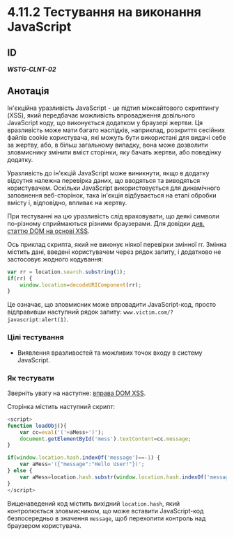 # 4.11.2 Тестування на виконання JavaScript

## ID
***WSTG-CLNT-02***

## Анотація

Ін'єкційна уразливість JavaScript  - це підтип міжсайтового скриптингу (XSS), який передбачає можливість впровадження довільного JavaScript коду, що виконується додатком у браузері жертви. Ця вразливість може мати багато наслідків, наприклад, розкриття сесійних файлів cookie користувача, які можуть бути використані для видачі себе за жертву, або, в більш загальному випадку, вона може дозволити зловмиснику змінити вміст сторінки, яку бачать жертви, або поведінку додатку.

Уразливість до ін'єкцій JavaScript може виникнути, якщо в додатку відсутня належна перевірка даних, що вводяться та виводяться користувачем. Оскільки JavaScript використовується для динамічного заповнення веб-сторінок, така ін'єкція відбувається на етапі обробки вмісту і, відповідно, впливає на жертву.

При тестуванні на цю уразливість слід враховувати, що деякі символи по-різному сприймаються різними браузерами. Для довідки [див. статтю DOM на основі XSS](https://owasp.org/www-community/attacks/DOM_Based_XSS).

Ось приклад скрипта, який не виконує ніякої перевірки змінної rr. Змінна містить дані, введені користувачем через рядок запиту, і додатково не застосовує жодного кодування:

```javascript
var rr = location.search.substring(1);
if(rr) {
    window.location=decodeURIComponent(rr);
}
```

Це означає, що зловмисник може впровадити JavaScript-код, просто відправивши наступний рядок запиту: `www.victim.com/?javascript:alert(1)`.

### Цілі тестування

- Виявлення вразливостей та можливих точок входу в систему JavaScript.

### Як тестувати

Зверніть увагу на наступне: [вправа DOM XSS](http://www.domxss.com/domxss/01_Basics/04_eval.html).

Сторінка містить наступний скрипт:

```javascript
<script>
function loadObj(){
    var cc=eval('('+aMess+')');
    document.getElementById('mess').textContent=cc.message;
}

if(window.location.hash.indexOf('message')==-1) {
    var aMess='({"message":"Hello User!"})';
} else {
    var aMess=location.hash.substr(window.location.hash.indexOf('message=')+8)
}
</script>
```

Вищенаведений код містить вихідний `location.hash`, який контролюється зловмисником, що може вставити JavaScript-код безпосередньо в значення `message`, щоб перехопити контроль над браузером користувача.
